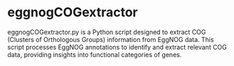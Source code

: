 # eggnogCOGextractor
eggnogCOGextractor.py is a Python script designed to extract COG (Clusters of Orthologous Groups) information from EggNOG data. This script processes EggNOG annotations to identify and extract relevant COG data, providing insights into functional categories of genes.

